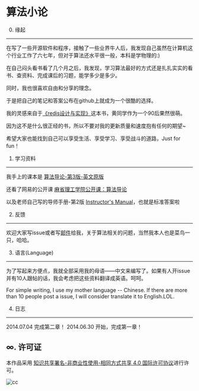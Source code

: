 # 算法小论 #


0. 缘起
---
在写了一些开源软件和程序，接触了一些业界牛人后，我发现自己虽然在计算机这个行业工作了六七年，但对于算法还水平很一般，本科是学物理的:)

在自己闷头看书看了几个月之后，我发现，学习算法最好的方式还是扎扎实实的看书、查资料、完成课后的习题，能学多少是多少。

同时，我也很喜欢自由和分享的理念。

于是把自己的笔记和答案公布在github上就成为一个很酷的选择。

我的灵感来自于[《redis设计与实现》](https://github.com/huangz1990/redisbook)这本书，黄同学作为一个90后果然很萌。

因为这不是什么很正经的书，所以不要对我的更新质量和速度抱有任何的期望~

希望大家也能找到自己可以享受生活、享受学习、享受战斗的道路，Just for fun！

1. 学习资料
---
我手上的课本是 [算法导论-第3版-英文原版](http://book.douban.com/subject/20432061/)

还看了网易的公开课 [麻省理工学院公开课：算法导论](http://v.163.com/special/opencourse/algorithms.html)

以及老师自己写的导师手册-第2版 [Instructor's Manual](http://www.amazon.com/Introduction-Algorithms-Instructors-Manual-Edition/dp/1495319288)，也就是标准答案啦

2. 反馈
---
欢迎大家写issue或者写[邮件](HardySimpson1984@gmail.com)给我，关于算法相关的问题，当然我本人也是菜鸟一只，哈哈。

3. 语言(Language)
---
为了写起来方便点，我就全部采用我的母语——中文来编写了。如果有人开issue并有10人跟帖的话，我会考虑把这些资料翻译成英语。呵呵。

For simple writing, I use my mother language -- Chinese. If there are more than 10 people post a issue, I will consider translate it to English.LOL.

4. 日志
---

2014.07.04 完成第二章！
2014.06.30 开始，完成第一章！

∞. 许可证
---

本作品采用 [知识共享署名-非商业性使用-相同方式共享 4.0 国际许可协议](http://creativecommons.org/licenses/by-nc-sa/4.0/)进行许可。

![cc](https://i.creativecommons.org/l/by-nc-sa/4.0/88x31.png)


